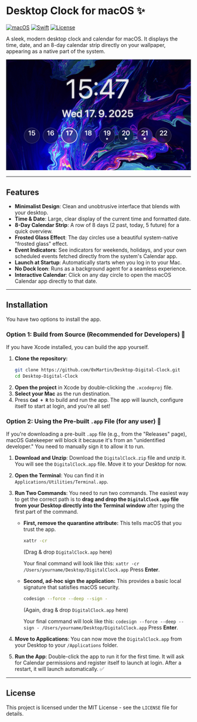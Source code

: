 # Desktop Clock for macOS ✨

[![macOS](https://img.shields.io/badge/macOS-26.0%2B-blue)](https://www.apple.com/macos)
[![Swift](https://img.shields.io/badge/Swift-6.2%2B-orange)](https://swift.org)
[![License](https://img.shields.io/badge/License-MIT-green)](LICENSE)

A sleek, modern desktop clock and calendar for macOS. It displays the time, date, and an 8-day calendar strip directly on your wallpaper, appearing as a native part of the system.

![Desktop Clock Screenshot](img1.png)

---
## Features

* **Minimalist Design**: Clean and unobtrusive interface that blends with your desktop.
* **Time & Date**: Large, clear display of the current time and formatted date.
* **8-Day Calendar Strip**: A row of 8 days (2 past, today, 5 future) for a quick overview.
* **Frosted Glass Effect**: The day circles use a beautiful system-native "frosted glass" effect.
* **Event Indicators**: See indicators for weekends, holidays, and your own scheduled events fetched directly from the system's Calendar app.
* **Launch at Startup**: Automatically starts when you log in to your Mac.
* **No Dock Icon**: Runs as a background agent for a seamless experience.
* **Interactive Calendar**: Click on any day circle to open the macOS Calendar app directly to that date.

---
## Installation

You have two options to install the app.

### Option 1: Build from Source (Recommended for Developers) 🔧

If you have Xcode installed, you can build the app yourself.

1.  **Clone the repository:**
    ```sh
    git clone https://github.com/0xMartin/Desktop-Digital-Clock.git
    cd Desktop-Digital-Clock
    ```
2.  **Open the project** in Xcode by double-clicking the `.xcodeproj` file.
3.  **Select your Mac** as the run destination.
4.  Press **`Cmd + R`** to build and run the app. The app will launch, configure itself to start at login, and you're all set!

### Option 2: Using the Pre-built `.app` File (for any user) 🚀

If you're downloading a pre-built `.app` file (e.g., from the "Releases" page), macOS Gatekeeper will block it because it's from an "unidentified developer." You need to manually sign it to allow it to run.

1.  **Download and Unzip**: Download the `DigitalClock.zip` file and unzip it. You will see the `DigitalClock.app` file. Move it to your Desktop for now.

2.  **Open the Terminal**: You can find it in `Applications/Utilities/Terminal.app`.

3.  **Run Two Commands**: You need to run two commands. The easiest way to get the correct path is to **drag and drop the `DigitalClock.app` file from your Desktop directly into the Terminal window** after typing the first part of the command.

    * **First, remove the quarantine attribute:** This tells macOS that you trust the app.
        ```sh
        xattr -cr 
        ```
        (Drag & drop `DigitalClock.app` here)

        Your final command will look like this: `xattr -cr /Users/yourname/Desktop/DigitalClock.app`
        Press **Enter**.

    * **Second, ad-hoc sign the application:** This provides a basic local signature that satisfies macOS security.
        ```sh
        codesign --force --deep --sign - 
        ```
        (Again, drag & drop `DigitalClock.app` here)
        
        Your final command will look like this: `codesign --force --deep --sign - /Users/yourname/Desktop/DigitalClock.app`
        Press **Enter**.

4.  **Move to Applications**: You can now move the `DigitalClock.app` from your Desktop to your `/Applications` folder.

5.  **Run the App**: Double-click the app to run it for the first time. It will ask for Calendar permissions and register itself to launch at login. After a restart, it will launch automatically. ✅

---
## License

This project is licensed under the MIT License - see the `LICENSE` file for details.
